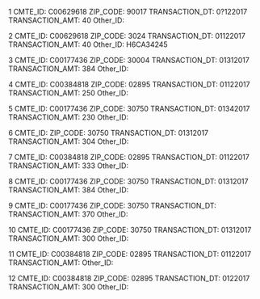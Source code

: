 1 
CMTE_ID: C00629618
ZIP_CODE: 90017
TRANSACTION_DT: 0?122017
TRANSACTION_AMT: 40
Other_ID: 

2 
CMTE_ID: C00629618
ZIP_CODE: 3024
TRANSACTION_DT: 01122017
TRANSACTION_AMT: 40
Other_ID: H6CA34245

3 
CMTE_ID: C00177436
ZIP_CODE: 30004
TRANSACTION_DT: 01312017
TRANSACTION_AMT: 384
Other_ID: 

4 
CMTE_ID: C00384818
ZIP_CODE: 02895
TRANSACTION_DT: 01122017
TRANSACTION_AMT: 250
Other_ID: 

5 
CMTE_ID: C00177436
ZIP_CODE: 30750
TRANSACTION_DT: 01342017
TRANSACTION_AMT: 230
Other_ID: 

6 
CMTE_ID: 
ZIP_CODE: 30750
TRANSACTION_DT: 01312017
TRANSACTION_AMT: 304
Other_ID: 

7 
CMTE_ID: C00384818
ZIP_CODE: 02895
TRANSACTION_DT: 01122017
TRANSACTION_AMT: 333
Other_ID: 

8 
CMTE_ID: C00177436
ZIP_CODE: 30750
TRANSACTION_DT: 01312017
TRANSACTION_AMT: 384
Other_ID: 

9 
CMTE_ID: C00177436
ZIP_CODE: 30750
TRANSACTION_DT: 
TRANSACTION_AMT: 370
Other_ID: 

10 
CMTE_ID: C00177436
ZIP_CODE: 30750
TRANSACTION_DT: 01312017
TRANSACTION_AMT: 300
Other_ID: 

11 
CMTE_ID: C00384818
ZIP_CODE: 02895
TRANSACTION_DT: 01122017
TRANSACTION_AMT: 
Other_ID: 

12 
CMTE_ID: C00384818
ZIP_CODE: 02895
TRANSACTION_DT: 0122017
TRANSACTION_AMT: 300
Other_ID: 

